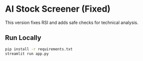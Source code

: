 # AI Stock Screener (Fixed)

This version fixes RSI and adds safe checks for technical analysis.

## Run Locally
```bash
pip install -r requirements.txt
streamlit run app.py
```